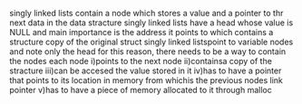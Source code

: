 singly linked lists contain a node which stores a value and a pointer to thr next data in the data stracture
singly linked lists have a head whose value is NULL and main importance is the address it points to which contains a structure copy of the original struct
singly linked listspoint to variable nodes and note only the head for this reason, there needs to be a way to contain the nodes
each node i)points to the next node
	  ii)containsa copy of the stracture
	  iii)can be accesed the value stored in it
	  iv)has to have a pointer that points to its location in memory from whichis the previous nodes link pointer
   	  v)has to have a piece of memory allocated to it through malloc
